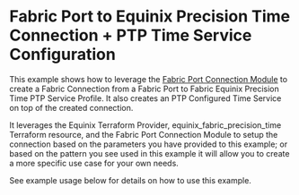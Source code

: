 # Fabric Port to Equinix Precision Time Connection + PTP Time Service Configuration

This example shows how to leverage the [Fabric Port Connection Module](https://registry.terraform.io/modules/equinix/fabric/equinix/latest/submodules/port-connection)
to create a Fabric Connection from a Fabric Port to Fabric Equinix Precision Time PTP Service Profile.
It also creates an PTP Configured Time Service on top of the created connection.

It leverages the Equinix Terraform Provider, equinix_fabric_precision_time Terraform resource, and the Fabric Port Connection
Module to setup the connection based on the parameters you have provided to this example; or based on the pattern
you see used in this example it will allow you to create a more specific use case for your own needs.

See example usage below for details on how to use this example.

